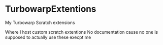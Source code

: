 # TurbowarpExtentions
My Turbowarp Scratch extensions

Where I host custom scratch extentions
No documentation cause no one is supposed to actually use these execpt me
